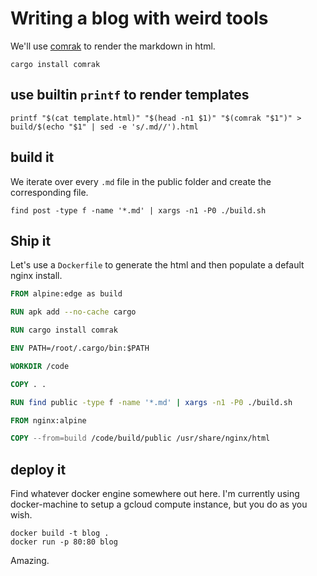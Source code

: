 # Writing a blog with weird tools

We'll use [comrak](https://github.com/kivikakk/comrak) to render the markdown in html.

```
cargo install comrak
```

## use builtin `printf` to render templates

```
printf "$(cat template.html)" "$(head -n1 $1)" "$(comrak "$1")" > build/$(echo "$1" | sed -e 's/.md//').html

```

## build it

We iterate over every `.md` file in the public folder and create the corresponding file.

```
find post -type f -name '*.md' | xargs -n1 -P0 ./build.sh
```

## Ship it

Let's use a `Dockerfile` to generate the html and then populate a default nginx install.

```Dockerfile
FROM alpine:edge as build

RUN apk add --no-cache cargo

RUN cargo install comrak

ENV PATH=/root/.cargo/bin:$PATH

WORKDIR /code

COPY . .

RUN find public -type f -name '*.md' | xargs -n1 -P0 ./build.sh

FROM nginx:alpine

COPY --from=build /code/build/public /usr/share/nginx/html
```

## deploy it

Find whatever docker engine somewhere out here.
I'm currently using docker-machine to setup a gcloud compute instance, but you do as you wish.

    docker build -t blog .
    docker run -p 80:80 blog

Amazing.
